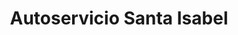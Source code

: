 ---
title: "Autoservicio Santa Isabel"
url: /ciudad-autonoma-de-buenos-aires/autoservicio-santa-isabel/
shop: supermercado
---